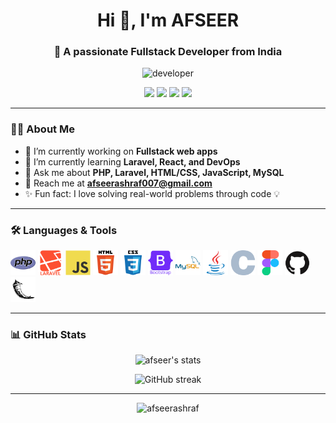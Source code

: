 <h1 align="center">Hi 👋, I'm AFSEER</h1>
<h3 align="center">🚀 A passionate Fullstack Developer from India</h3>

<p align="center">
  <img src="https://static.vecteezy.com/system/resources/previews/011/153/365/original/3d-web-developer-working-on-project-illustration-png.png" width="300" alt="developer" />
</p>

<p align="center">
  <a href="https://twitter.com/afseer_ashraf"><img src="https://img.shields.io/twitter/follow/afseer_ashraf?logo=twitter&style=for-the-badge" /></a>
  <a href="https://linkedin.com/in/afseer-ashraf"><img src="https://img.shields.io/badge/-Afseer%20Ashraf-blue?style=for-the-badge&logo=linkedin&logoColor=white" /></a>
  <a href="mailto:afseerashraf007@gmail.com"><img src="https://img.shields.io/badge/-afseerashraf007@gmail.com-c14438?style=for-the-badge&logo=Gmail&logoColor=white" /></a>
  <a href="https://instagram.com/_afzeer_/"><img src="https://img.shields.io/badge/-@afz_codes-E4405F?style=for-the-badge&logo=Instagram&logoColor=white" /></a>
</p>

---

### 👨‍💻 About Me

- 🔭 I’m currently working on **Fullstack web apps**  
- 🌱 I’m currently learning **Laravel, React, and DevOps**  
- 💬 Ask me about **PHP, Laravel, HTML/CSS, JavaScript, MySQL**  
- 📢 Reach me at **afseerashraf007@gmail.com**  
- ✨ Fun fact: I love solving real-world problems through code 💡  

---

### 🛠️ Languages & Tools

<p align="left">
  <img src="https://raw.githubusercontent.com/devicons/devicon/master/icons/php/php-original.svg" alt="php" width="40" height="40"/>
  <img src="https://raw.githubusercontent.com/devicons/devicon/master/icons/laravel/laravel-plain-wordmark.svg" alt="laravel" width="40" height="40"/>
  <img src="https://raw.githubusercontent.com/devicons/devicon/master/icons/javascript/javascript-original.svg" alt="javascript" width="40" height="40"/>
  <img src="https://raw.githubusercontent.com/devicons/devicon/master/icons/html5/html5-original-wordmark.svg" alt="html5" width="40" height="40"/>
  <img src="https://raw.githubusercontent.com/devicons/devicon/master/icons/css3/css3-original-wordmark.svg" alt="css3" width="40" height="40"/>
  <img src="https://raw.githubusercontent.com/devicons/devicon/master/icons/bootstrap/bootstrap-plain-wordmark.svg" alt="bootstrap" width="40" height="40"/>
  <img src="https://raw.githubusercontent.com/devicons/devicon/master/icons/mysql/mysql-original-wordmark.svg" alt="mysql" width="40" height="40"/>
  <img src="https://raw.githubusercontent.com/devicons/devicon/master/icons/java/java-original.svg" alt="java" width="40" height="40"/>
  <img src="https://raw.githubusercontent.com/devicons/devicon/master/icons/c/c-original.svg" alt="c" width="40" height="40"/>
  <img src="https://raw.githubusercontent.com/devicons/devicon/master/icons/figma/figma-original.svg" alt="figma" width="40" height="40"/>
  <img src="https://raw.githubusercontent.com/devicons/devicon/master/icons/github/github-original.svg" alt="github" width="40" height="40"/>
  <img src="https://raw.githubusercontent.com/devicons/devicon/master/icons/flask/flask-original.svg" alt="flask" width="40" height="40"/>
</p>

---

### 📊 GitHub Stats

<p align="center">
  <img src="https://github-readme-stats.vercel.app/api?username=afseerashraf&show_icons=true&theme=radical" alt="afseer's stats"/>
</p>
<p align="center">
  <img src="https://github-readme-streak-stats.herokuapp.com/?user=afseerashraf&theme=radical" alt="GitHub streak"/>
</p>

---

<p align="center">
  <img src="https://komarev.com/ghpvc/?username=afseerashraf&label=Profile%20views&color=0e75b6&style=flat" alt="afseerashraf" />
</p>
